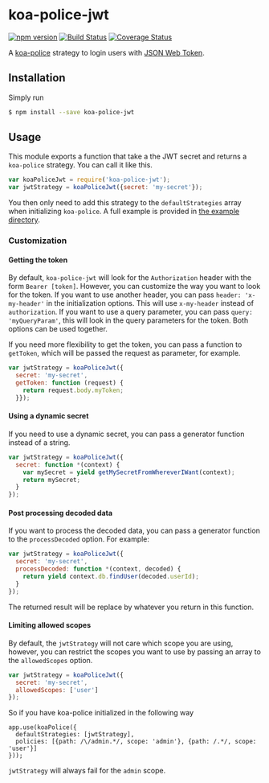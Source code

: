 # koa-police-jwt

[![npm version](https://badge.fury.io/js/koa-police-jwt.svg)](http://badge.fury.io/js/koa-police-jwt)
[![Build Status](https://travis-ci.org/tuvistavie/koa-police-jwt.svg)](https://travis-ci.org/tuvistavie/koa-police-jwt) [![Coverage Status](https://coveralls.io/repos/tuvistavie/koa-police-jwt/badge.svg?coveralls)](https://coveralls.io/r/tuvistavie/koa-police-jwt)

A [koa-police](https://github.com/tuvistavie/koa-police) strategy to login users with [JSON Web Token](http://jwt.io/).

## Installation

Simply run

```sh
$ npm install --save koa-police-jwt
```

## Usage

This module exports a function that take a the JWT secret and returns a `koa-police` strategy.
You can call it like this.

```javascript
var koaPoliceJwt = require('koa-police-jwt');
var jwtStrategy = koaPoliceJwt({secret: 'my-secret'});
```

You then only need to add this strategy to the `defaultStrategies` array when
initializing `koa-police`.
A full example is provided in [the example directory](./example).

### Customization

#### Getting the token

By default, `koa-police-jwt` will look for the `Authorization` header with the form `Bearer [token]`. However, you can customize the way you want to look
for the token.
If you want to use another header, you can pass `header: 'x-my-header'` in the
initialization options. This will use `x-my-header` instead of `authorization`.
If you want to use a query parameter, you can pass `query: 'myQueryParam'`, this will look in the query parameters for the token.
Both options can be used together.

If you need more flexibility to get the token, you can pass a function to `getToken`, which will be passed the request as parameter, for example.

```javascript
var jwtStrategy = koaPoliceJwt({
  secret: 'my-secret',
  getToken: function (request) {
    return request.body.myToken;
  }});
```

#### Using a dynamic secret

If you need to use a dynamic secret, you can pass a generator function  instead of a string.

```javascript
var jwtStrategy = koaPoliceJwt({
  secret: function *(context) {
    var mySecret = yield getMySecretFromWhereverIWant(context);
    return mySecret;
  }
});
```

#### Post processing decoded data

If you want to process the decoded data, you can pass a generator function to the `processDecoded` option. For example:

```javascript
var jwtStrategy = koaPoliceJwt({
  secret: 'my-secret',
  processDecoded: function *(context, decoded) {
    return yield context.db.findUser(decoded.userId);
  }
});
```

The returned result will be replace by whatever you return in this function.

#### Limiting allowed scopes

By default, the `jwtStrategy` will not care which scope you are using,
however, you can restrict the scopes you want to use by passing an array to the `allowedScopes` option.

```javascript
var jwtStrategy = koaPoliceJwt({
  secret: 'my-secret',
  allowedScopes: ['user']
});
```

So if you have koa-police initialized in the following way

```
app.use(koaPolice({
  defaultStrategies: [jwtStrategy],
  policies: [{path: /\/admin.*/, scope: 'admin'}, {path: /.*/, scope: 'user'}]
}));
```

`jwtStrategy` will always fail for the `admin` scope.
